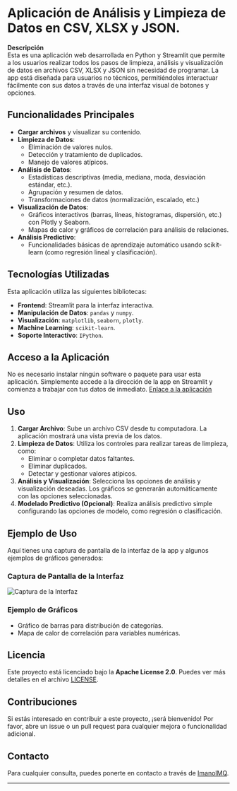 # Aplicación de Análisis y Limpieza de Datos en CSV, XLSX y JSON.

**Descripción**  
Esta es una aplicación web desarrollada en Python y Streamlit que permite a los usuarios realizar todos los pasos de limpieza, análisis y visualización de datos en archivos CSV, XLSX y JSON sin necesidad de programar. La app está diseñada para usuarios no técnicos, permitiéndoles interactuar fácilmente con sus datos a través de una interfaz visual de botones y opciones.

## Funcionalidades Principales
- **Cargar archivos** y visualizar su contenido.
- **Limpieza de Datos**:
  - Eliminación de valores nulos.
  - Detección y tratamiento de duplicados.
  - Manejo de valores atípicos.
- **Análisis de Datos**:
  - Estadísticas descriptivas (media, mediana, moda, desviación estándar, etc.).
  - Agrupación y resumen de datos.
  - Transformaciones de datos (normalización, escalado, etc.)
- **Visualización de Datos**:
  - Gráficos interactivos (barras, líneas, histogramas, dispersión, etc.) con Plotly y Seaborn.
  - Mapas de calor y gráficos de correlación para análisis de relaciones.
- **Análisis Predictivo**:
  - Funcionalidades básicas de aprendizaje automático usando scikit-learn (como regresión lineal y clasificación).

## Tecnologías Utilizadas
Esta aplicación utiliza las siguientes bibliotecas:
- **Frontend**: Streamlit para la interfaz interactiva.
- **Manipulación de Datos**: `pandas` y `numpy`.
- **Visualización**: `matplotlib`, `seaborn`, `plotly`.
- **Machine Learning**: `scikit-learn`.
- **Soporte Interactivo**: `IPython`.

## Acceso a la Aplicación
No es necesario instalar ningún software o paquete para usar esta aplicación. Simplemente accede a la dirección de la app en Streamlit y comienza a trabajar con tus datos de inmediato. [Enlace a la aplicación](URL_DE_LA_APP)

## Uso
1. **Cargar Archivo**: Sube un archivo CSV desde tu computadora. La aplicación mostrará una vista previa de los datos.
2. **Limpieza de Datos**: Utiliza los controles para realizar tareas de limpieza, como:
   - Eliminar o completar datos faltantes.
   - Eliminar duplicados.
   - Detectar y gestionar valores atípicos.
3. **Análisis y Visualización**: Selecciona las opciones de análisis y visualización deseadas. Los gráficos se generarán automáticamente con las opciones seleccionadas.
4. **Modelado Predictivo (Opcional)**: Realiza análisis predictivo simple configurando las opciones de modelo, como regresión o clasificación.

## Ejemplo de Uso
Aquí tienes una captura de pantalla de la interfaz de la app y algunos ejemplos de gráficos generados:

### Captura de Pantalla de la Interfaz
![Captura de la Interfaz](ruta/a/tu/captura.png)

### Ejemplo de Gráficos
- Gráfico de barras para distribución de categorías.
- Mapa de calor de correlación para variables numéricas.

## Licencia
Este proyecto está licenciado bajo la **Apache License 2.0**. Puedes ver más detalles en el archivo [LICENSE](LICENSE).

## Contribuciones
Si estás interesado en contribuir a este proyecto, ¡será bienvenido! Por favor, abre un issue o un pull request para cualquier mejora o funcionalidad adicional.

## Contacto
Para cualquier consulta, puedes ponerte en contacto a través de [ImanolMQ](https://github.com/ImanolMQ).

---


